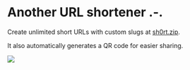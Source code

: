 # Another URL shortener .-.

Create unlimited short URLs with custom slugs at [sh0rt.zip](https://sh0rt.zip).

It also automatically generates a QR code for easier sharing.

![](./assets/screen.webp)

